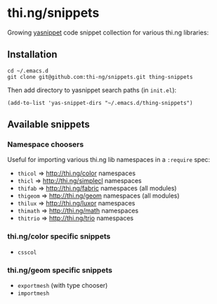 # thi.ng/snippets

Growing [yasnippet](https://github.com/capitaomorte/yasnippet) code
snippet collection for various thi.ng libraries:

## Installation

```
cd ~/.emacs.d
git clone git@github.com:thi-ng/snippets.git thing-snippets
```

Then add directory to yasnippet search paths (in `init.el`):

```emacs-lisp
(add-to-list 'yas-snippet-dirs "~/.emacs.d/thing-snippets")
```

## Available snippets

### Namespace choosers

Useful for importing various thi.ng lib namespaces in a `:require` spec:

* `thicol` => http://thi.ng/color namespaces
* `thicl` => http://thi.ng/simplecl namespaces
* `thifab` => http://thi.ng/fabric namespaces (all modules)
* `thigeom` => http://thi.ng/geom namespaces (all modules)
* `thilux` => http://thi.ng/luxor namespaces
* `thimath` => http://thi.ng/math namespaces
* `thitrio` => http://thi.ng/trio namespaces

### thi.ng/color specific snippets

* `csscol`

### thi.ng/geom specific snippets

* `exportmesh` (with type chooser)
* `importmesh`
